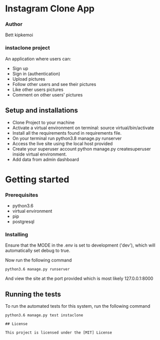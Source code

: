# Instagram Clone App


### Author
Bett kipkemoi

### instaclone project
An application where users can:
*   Sign up
*   Sign in (authentication)
*   Upload pictures
*   Follow other users and see their pictures
*   Like other users pictures
*   Comment on other users' pictures

## Setup and installations
* Clone Project to your machine
* Activate a virtual environment on terminal: source virtual/bin/activate
* Install all the requirements found in requirements file.
* On your terminal run python3.8 manage.py runserver
* Access the live site using the local host provided
* Create your superuser account python manage.py createsuperuser inside virtual         environment.
* Add data from admin dashboard

# Getting started
### Prerequisites

* python3.6
* virtual environment
* pip
* postgresql
### Installing

Ensure that the MODE in the .env is set to development ('dev'), which will automatically set debug to true.

Now run the following command

```
python3.6 manage.py runserver
```

And view the site at the port provided which is most likely 127.0.0.1:8000

## Running the tests

To run the automated tests for this system, run the following command

```
python3.6 manage.py test instaclone

## License

This project is licensed under the [MIT] License 